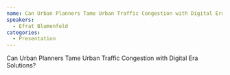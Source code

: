 ```yaml
--- 
name: Can Urban Planners Tame Urban Traffic Congestion with Digital Era Solutions? 
speakers: 
  - Efrat Blumenfeld
categories:
  - Presentation
---
```


Can Urban Planners Tame Urban Traffic Congestion with Digital Era Solutions?